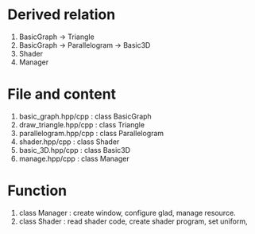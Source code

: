 #  Derived relation
1. BasicGraph -> Triangle
2. BasicGraph -> Parallelogram -> Basic3D
3. Shader
4. Manager

# File and content
1. basic_graph.hpp/cpp : class BasicGraph
2. draw_triangle.hpp/cpp : class Triangle
3. parallelogram.hpp/cpp : class Parallelogram
4. shader.hpp/cpp : class Shader
5. basic_3D.hpp/cpp : class Basic3D
6. manage.hpp/cpp : class Manager 


# Function
1. class Manager : create window, configure glad, manage resource.
2. class Shader : read shader code, create shader program, set uniform, 

